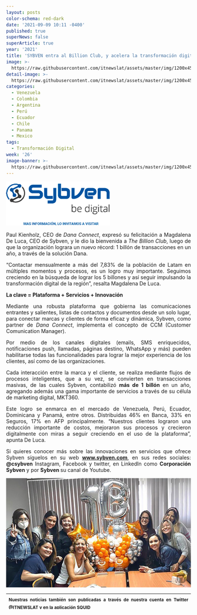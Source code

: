 ```yaml
---
layout: posts
color-schema: red-dark
date: '2021-09-09 10:11 -0400'
published: true
superNews: false
superArticle: true
year: '2021'
title: 'SYBVEN entra al Billion Club, y acelera la transformación digital en la región'
image: >-
  https://raw.githubusercontent.com/itnewslat/assets/master/img/1200x450/Banner-Sybase-Largo.jpg
detail-image: >-
  https://raw.githubusercontent.com/itnewslat/assets/master/img/1200x450/banner-animado-ITnews-conpartners.gif
categories:
  - Venezuela
  - Colombia
  - Argentina
  - Perú
  - Ecuador
  - Chile
  - Panama
  - Mexico
tags:
  - Transformación Digital
week: '26'
image-banner: >-
  https://raw.githubusercontent.com/itnewslat/assets/master/img/1200x450/banner-animado-ITnews-conpartners.gif
---
```

<a href="https://bit.ly/3xqoHtI"><img class="aligncenter" src="https://raw.githubusercontent.com/itnewslat/assets/master/img/300x300/Banner-Sybase.jpg" alt="Mas información sobre SYBVEN, Aquí" width="284" height="120" /></a>


<p style="text-align: justify;">Paul Kienholz, CEO de <em>Dana Connect</em>, expresó su felicitación a Magdalena De Luca, CEO de Sybven, y le dio la bienvenida a <em>The Billion Club</em>, luego de que la organización lograra un nuevo récord: 1 billón de transacciones en un año, a través de la solución Dana.</p>
<p style="text-align: justify;">“Contactar mensualmente a más del 7,83% de la población de Latam en múltiples momentos y procesos, es un logro muy importante. Seguimos creciendo en la búsqueda de lograr los 5 billones y así seguir impulsando la transformación digital de la región”, resalta Magdalena De Luca.</p>
<p style="text-align: justify;"><strong>La clave = Plataforma + Servicios + Innovación</strong></p>
<p style="text-align: justify;">Mediante una robusta plataforma que gobierna las comunicaciones entrantes y salientes, listas de contactos y documentos desde un solo lugar, para conectar marcas y clientes de forma eficaz y dinámica, Sybven, como partner de <em>Dana Connect</em>, implementa el concepto de CCM (Customer Comunication Manager).</p>
<p style="text-align: justify;">Por medio de los canales digitales (emails, SMS enriquecidos, notificaciones push, llamadas, páginas destino, WhatsApp y más) pueden habilitarse todas las funcionalidades para lograr la mejor experiencia de los clientes, así como de las organizaciones.</p>
<p style="text-align: justify;">Cada interacción entre la marca y el cliente, se realiza mediante flujos de procesos inteligentes, que a su vez, se convierten en transacciones masivas, de las cuales Sybven, contabilizó <strong>más de 1 billón</strong> en un año, agregando además una gama importante de servicios a través de su célula de marketing digital, MKT360.</p>
<p style="text-align: justify;">Este logro se enmarca en el mercado de Venezuela, Perú, Ecuador, Dominicana y Panamá, entre otros. Distribuidas 46% en Banca, 33% en Seguros, 17% en AFP principalmente. “Nuestros clientes lograron una reducción importante de costos, mejoraron sus procesos y crecieron digitalmente con miras a seguir creciendo en el uso de la plataforma”, apunta De Luca.</p>
<p style="text-align: justify;">Si quieres conocer más sobre las innovaciones en servicios que ofrece Sybven síguelos en su web <a href="http://www.sybven.com/"><strong>www.sybven.com</strong></a>, en sus redes sociales: <strong>@csybven</strong> Instagram, Facebook y twitter, en LinkedIn como <strong>Corporación Sybven</strong> y por <strong>Sybven </strong>su canal de Youtube.</p>


![](https://raw.githubusercontent.com/itnewslat/assets/master/img/540x320/Sybven-1B-p.jpg)

<table style="height: 42px;" width="569">
<tbody>
<tr>
<td style="text-align: justify;"><sub><strong>Nuestras noticias también son publicadas a través de nuestra cuenta en Twitter <a href="https://twitter.com/itnewslat?lang=es">@ITNEWSLAT</a> y en la aplicación <a href="https://squidapp.co/en/">SQUID</a></strong></sub></td>
</tr>
</tbody>
</table>
